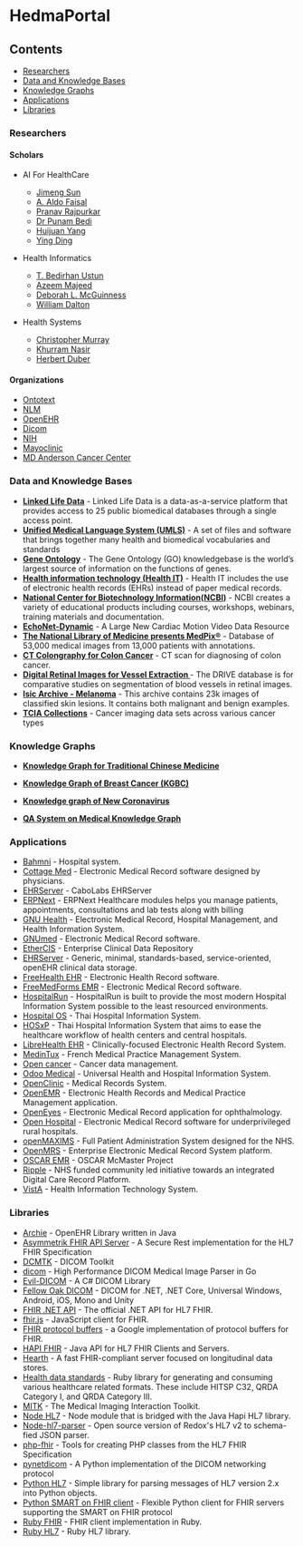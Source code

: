 # HedmaPortal  

## Contents  
- [Researchers](#researchers)
- [Data and Knowledge Bases](#data-and-knowledge-bases)
- [Knowledge Graphs](#knowledge-graphs)
- [Applications](#applications)
- [Libraries](#libraries)  

### Researchers
#### Scholars
- AI For HealthCare
  - [Jimeng Sun](https://scholar.google.com/citations?user=9jmmp5sAAAAJ&hl=en)
  - [A. Aldo Faisal](https://scholar.google.com/citations?hl=en&user=WjHjbrwAAAAJ)
  - [Pranav Rajpurkar](https://scholar.google.com/citations?hl=en&user=QcOG6sgAAAAJ)
  - [Dr Punam Bedi](https://scholar.google.com/citations?hl=en&user=isHD16wAAAAJ)
  - [Huijuan Yang](https://scholar.google.com/citations?hl=en&user=97k5KAYAAAAJ)
  - [Ying Ding](https://scholar.google.com/citations?hl=en&user=97k5KAYAAAAJ)

- Health Informatics
  - [T. Bedirhan Ustun](https://scholar.google.com/citations?hl=en&user=Ta0zCAIAAAAJ)
  - [Azeem Majeed](https://scholar.google.com/citations?hl=en&user=ST8BfTgAAAAJ)
  - [Deborah L. McGuinness](https://scholar.google.com/citations?hl=en&user=PLJ0L4QAAAAJ)
  - [William Dalton](https://scholar.google.com/citations?hl=en&user=zoouc7QAAAAJ)
  
- Health Systems
  - [Christopher Murray](https://scholar.google.com/citations?hl=en&user=iTsZVuoAAAAJ)
  - [Khurram Nasir](https://scholar.google.com/citations?hl=en&user=G7VThNoAAAAJ)
  - [Herbert Duber](https://scholar.google.com/citations?hl=en&user=h4bIhD4AAAAJ)  
  
#### Organizations
  - [Ontotext](https://www.ontotext.com/)
  - [NLM](https://www.nlm.nih.gov/about/org.html)
  - [OpenEHR](https://www.openehr.org/)
  - [Dicom](https://dicom.offis.de/index.php.en)
  - [NIH](https://www.nih.gov/)
  - [Mayoclinic](https://www.mayoclinic.org/)
  - [MD Anderson Cancer Center](https://www.mdanderson.org/)

### Data and Knowledge Bases
- **[Linked Life Data](https://www.ontotext.com/knowledgehub/demoservices/linked-life-data/)** - Linked Life Data is a data-as-a-service platform that provides access to 25 public biomedical databases through a single access point.
- **[Unified Medical Language System (UMLS)](https://www.nlm.nih.gov/research/umls/index.html)** - A set of files and software that brings together many health and biomedical vocabularies and standards
- **[Gene Ontology](http://geneontology.org/)** - The Gene Ontology (GO) knowledgebase is the world’s largest source of information on the functions of genes. 
- **[Health information technology (Health IT)](https://www.healthit.gov/)** - Health IT includes the use of electronic health records (EHRs) instead of paper medical records.
- **[National Center for Biotechnology Information(NCBI)](https://www.ncbi.nlm.nih.gov/)** - NCBI creates a variety of educational products including courses, workshops, webinars, training materials and documentation.
- **[EchoNet-Dynamic](https://echonet.github.io/dynamic/index.html)** - A Large New Cardiac Motion Video Data Resource
- **[The National Library of Medicine presents MedPix®](https://medpix.nlm.nih.gov/home)** - Database of 53,000 medical images from 13,000 patients with annotations.
- **[CT Colongraphy for Colon Cancer](https://wiki.cancerimagingarchive.net/display/Public/CT+COLONOGRAPHY#dc149b9170f54aa29e88f1119e25ba3e)** - CT scan for diagnosing of colon cancer.
- **[Digital Retinal Images for Vessel Extraction ]( http://www.isi.uu.nl/Research/Databases/DRIVE/download.php)** - The DRIVE database is for comparative studies on segmentation of blood vessels in retinal images.
- **[Isic Archive - Melanoma]( https://www.isic-archive.com)** - This archive contains 23k images of classified skin lesions. It contains both malignant and benign examples.
- **[TCIA Collections]( http://www.cancerimagingarchive.net/)** - Cancer imaging data sets across various cancer types  

### Knowledge Graphs
- **[Knowledge Graph for Traditional Chinese Medicine](http://www.tcmkb.cn/kg/)**  

- **[Knowledge Graph of Breast Cancer (KGBC)](http://wasp.cs.vu.nl/BreastCancerKG/)**  

- **[Knowledge graph of New Coronavirus](http://openkg.cn/group/coronavirus)**  

- **[QA System on Medical Knowledge Graph](https://github.com/liuhuanyong/QASystemOnMedicalKG)**  

### Applications
 * [Bahmni](http://www.bahmni.org/) - Hospital system.
  * [Cottage Med](http://www.cottagemed.org/cottage-med) - Electronic Medical Record software designed by physicians.
  * [EHRServer](https://github.com/ppazos/cabolabs-ehrserver) - CaboLabs EHRServer
  * [ERPNext](https://erpnext.com/healthcare) - ERPNext Healthcare modules helps you manage patients, appointments, consultations and lab tests along with billing
  * [GNU Health](http://health.gnu.org/) - Electronic Medical Record, Hospital Management, and Health Information System.
  * [GNUmed](http://wiki.gnumed.de/bin/view/Gnumed) - Electronic Medical Record software.
  * [EtherCIS](http://ethercis.org) - Enterprise Clinical Data Repository
  * [EHRServer](https://github.com/ppazos/cabolabs-ehrserver) - Generic, minimal, standards-based, service-oriented, openEHR clinical data storage.
  * [FreeHealth EHR](https://freehealth.io) - Electronic Health Record software.
  * [FreeMedForms EMR](https://freemedforms.com) - Electronic Medical Record software.
  * [HospitalRun](http://hospitalrun.io/) - HospitalRun is built to provide the most modern Hospital Information System possible to the least resourced environments.
  * [Hospital OS](http://www.hospital-os.com) - Thai Hospital Information System.
  * [HOSxP](http://hosxp.net/joomla25/) - Thai Hospital Information System that aims to ease the healthcare workflow of health centers and central hospitals.
  * [LibreHealth EHR](http://librehealth.io/projects/lh-ehr/) - Clinically-focused Electronic Health Record System.
  * [MedinTux](https://medintux.org/) - French Medical Practice Management System.
  * [Open cancer](http://opencancer.net/) - Cancer data management.
  * [Odoo Medical](https://github.com/OCA/vertical-medical) - Universal Health and Hospital Information System.
  * [OpenClinic](http://openclinic.sourceforge.net/) - Medical Records System.
  * [OpenEMR](http://www.open-emr.org/) - Electronic Health Records and Medical Practice Management application.
  * [OpenEyes](http://www.openeyes.org.uk) - Electronic Medical Record application for ophthalmology.
  * [Open Hospital](https://sourceforge.net/projects/openhospital/) - Electronic Medical Record software for underprivileged rural hospitals.
  * [openMAXIMS](https://github.com/IMS-MAXIMS/openMAXIMS) - Full Patient Administration System designed for the NHS.
  * [OpenMRS](http://openmrs.org/) - Enterprise Electronic Medical Record System platform.
  * [OSCAR EMR](https://bitbucket.org/oscaremr/oscar) - OSCAR McMaster Project
  * [Ripple](http://rippleosi.org/) -  NHS funded community led initiative towards an integrated Digital Care Record Platform.
  * [VistA](https://www.osehra.org/content/osehra-vista) - Health Information Technology System.

 
### Libraries
 * [Archie](https://github.com/openehr/archie) - OpenEHR Library written in Java
  * [Asymmetrik FHIR API Server](https://github.com/Asymmetrik/node-fhir-server-core) - A Secure Rest implementation for the HL7 FHIR Specification
  * [DCMTK](https://dicom.offis.de/dcmtk.php.en) - DICOM Toolkit
  * [dicom](https://github.com/suyashkumar/dicom) - High Performance DICOM Medical Image Parser in Go
  * [Evil-DICOM](https://github.com/rexcardan/Evil-DICOM) - A C# DICOM Library
  * [Fellow Oak DICOM](https://github.com/fo-dicom/fo-dicom) - DICOM for .NET, .NET Core, Universal Windows, Android, iOS, Mono and Unity
  * [FHIR .NET API](https://github.com/FirelyTeam/fhir-net-api) - The official .NET API for HL7 FHIR.
  * [fhir.js](https://github.com/FHIR/fhir.js) - JavaScript client for FHIR.
  * [FHIR protocol buffers](https://github.com/google/fhir) - a Google implementation of protocol buffers for FHIR.
  * [HAPI FHIR](https://github.com/jamesagnew/hapi-fhir) - Java API for HL7 FHIR Clients and Servers.
  * [Hearth](https://github.com/jembi/hearth) - A fast FHIR-compliant server focused on longitudinal data stores.
  * [Health data standards](https://github.com/projectcypress/health-data-standards) - Ruby library for generating and consuming various healthcare related formats. These include HITSP C32, QRDA Category I, and QRDA Category III.
  * [MITK](http://mitk.org/wiki/MITK) - The Medical Imaging Interaction Toolkit.
  * [Node HL7](https://github.com/MatthewVita/node-hl7-complete) - Node module that is bridged with the Java Hapi HL7 library.
  * [Node-hl7-parser](https://github.com/RedoxEngine/redox-hl7-v2) - Open source version of Redox's HL7 v2 to schema-fied JSON parser.
  * [php-fhir](https://github.com/dcarbone/php-fhir) - Tools for creating PHP classes from the HL7 FHIR Specification
  * [pynetdicom](https://github.com/pydicom/pynetdicom) - A Python implementation of the DICOM networking protocol
  * [Python HL7](https://github.com/johnpaulett/python-hl7) - Simple library for parsing messages of HL7 version 2.x into Python objects.
  * [Python SMART on FHIR client](https://github.com/smart-on-fhir/client-py) - Flexible Python client for FHIR servers supporting the SMART on FHIR protocol
  * [Ruby FHIR](https://github.com/fhir-crucible/fhir_client) - FHIR client implementation in Ruby.
  * [Ruby HL7](https://github.com/segfault/ruby-hl7) - Ruby HL7 library.

